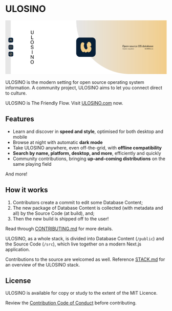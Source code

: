# ULOSINO

[![ULOSINO](./public/brand/git-header.png)]()

ULOSINO is the modern setting for open source operating system information. A community project, ULOSINO aims to let you connect direct to culture.

ULOSINO is The Friendly Flow. Visit [ULOSINO.com](https://ulosino.com) now.

## Features

- Learn and discover in **speed and style**, optimised for both desktop and mobile
- Browse at night with automatic **dark mode**
- Take ULOSINO anywhere, even off-the-grid, with **offline compatibility**
- **Search by name, platform, desktop, and more**, efficiently and quickly
- Community contributions, bringing **up-and-coming distributions** on the same playing field

And more!

## How it works

1. Contributors create a commit to edit some Database Content;
2. The new package of Database Content is collected (with metadata and all) by the Source Code (at build), and;
3. Then the new build is shipped off to the user!

Read through [CONTRIBUTING.md](https://github.com/ulosino/ulosino/blob/main/CONTRIBUTING.md) for more details.

ULOSINO, as a whole stack, is divided into Database Content (`/public`) and the Source Code (`/src`), which live together on a modern Next.js application.

Contributions to the source are welcomed as well. Reference [STACK.md](https://github.com/ulosino/ulosino/blob/main/STACK.md) for an overview of the ULOSINO stack.

## License

ULOSINO is available for copy or study to the extent of the MIT Licence.

Review the [Contribution Code of Conduct](https://github.com/ulosino/ulosino/blob/main/CODE_OF_CONDUCT.md) before contributing.
